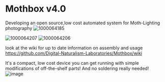 # Mothbox v4.0
Developing an open source,low cost automated system for Moth-Lighting photography 
![1000064185](https://github.com/Digital-Naturalism-Laboratories/Mothbox/assets/742627/b228871f-8424-435f-ba6c-6eb39d7c05a6)

![1000064207](https://github.com/Digital-Naturalism-Laboratories/Mothbox/assets/742627/51e8c15e-0119-4b5e-a4a7-d44e4a261776)
![1000064206](https://github.com/Digital-Naturalism-Laboratories/Mothbox/assets/742627/377d497f-c3d9-40a8-ac65-a5af2f1f43ef)


look at the wiki for up to date information on assembly and usage
https://github.com/Digital-Naturalism-Laboratories/Mothbox/wiki

It's a compact, low cost device you can get running with simple modifications of off-the-shelf parts! And no soldering really needed!
![image](https://github.com/Digital-Naturalism-Laboratories/Mothbox/assets/742627/baa5a786-72b3-46cf-9ea7-add6d6a44549)
